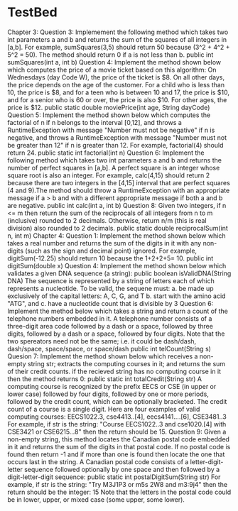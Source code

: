 # TestBed
Chapter 3:
  Question 3:
  Implemement the following method which takes two int parameters a and b and returns the sum of the squares of all integers in [a,b]. For example, sumSquares(3,5) should return 50 because (3^2 + 4^2 + 5^2 = 50). The method should return 0 if a is not less than b.
    public int sumSquares(int a, int b)
  Question 4:
  Implement the method shown below which computes the price of a movie ticket based on this algorithm: On Wednesdays (day Code W), the price of the ticket is $8. On all other days, the price depends on the age of the customer. For a child who is less than 10, the price is $8, and for a teen who is between 10 and 17, the price is $10, and for a senior who is 60 or over, the price is also $10. For other ages, the price is $12.
    public static double moviePrice(int age, String dayCode)
  Question 5:
  Implement the method shown below which computes the factorial of n if n belongs to the interval [0,12], and throws a RuntimeException with message "Number must not be negative" if n is negative, and throws a RuntimeException with message "Number must not be greater than 12" if n is greater than 12. For example, factorial(4) should return 24. 
  public static int factorial(int n)
  Question 6:
  Implement the following method which takes two int parameters a and b and returns the number of perfect squares in [a,b]. A perfect square is an integer whose square root is also an integer. For example, calc(4,15) should return 2 because there are two integers in the [4,15] interval that are perfect squares (4 and 9).The method should throw a RuntimeException with an appropriate message if a > b and with a different appropriate message if both a and b are negative.
    public int calc(int a, int b)
  Question 8:
  Given two integers, if n <= m then return the sum of the reciprocals of all integers from n to m (inclusive) rounded to 2           decimals. Otherwise, return n/m (this is real division) also rounded to 2 decimals. 
    public static double reciprocalSum(int n, int m)
Chapter 4:
  Question 1:
  Implement the method shown below which takes a real number and returns the sum of the digits in it with any non-digits (such as the sign and decimal point) ignored. For example, digitSum(-12.25) should return 10 because the 1+2+2+5= 10.
    public int digitSum(double x)
  Question 4:
  Implement the method shown below which validates a given DNA sequence (a string):
    public boolean isValidDNA(String DNA)
  The sequence is represented by a string of letters each of which represents a nucleotide. To be valid, the sequene must:
    a. be made up exclusively of the capital letters: A, C, G, and T 
    b. start with the amino acid "ATG", and
    c. have a nucleotide count that is divisible by 3
  Question 6:
  Implement the method below which takes a string and return a count of the telephone numbers embedded in it. 
  A telephone number consists of a three-digit area code followed by a dash or a space, followed by three digits, followed by a dash or a space, followed by four digits. 
  Note that the two spereators need not be the same; i.e. it could be dash/dash, dash/space, space/space, or space/dash
    public int telCount(String s)
  Quesion 7:
  Implement the method shown below which receives a non-empty string str; extracts the computing courses in it; and returns the sum of their credit counts. if the recieved string has no computing course in it then the method returns 0:
    public static int totalCredit(String str)
  A computing course is recognized by the prefix EECS or CSE (in upper or lower case) followed by four digits, followed by one or more periods, followed by the credit count, which can be optionally bracketed. The credit count of a course is a single digit. Here are four examples of valid computing courses:
    EECS1022.3, cse4413..[4], eecs4141....[6], CSE3481..3
  For example, if str is the string:
    "Course EECS1022..3 and cse1020.[4] with CSE3421 or CSE6215...8"
   then the return should be 15.
 Question 9:
 Given a non-empty string, this method locates the Canadian postal code embedded in it and returns the sum of the digits in that postal code.
 If no postal code is found then return -1 and if more than one is found then locate the one that occurs last in the string.
 A Canadian postal code consists of a letter-digit-letter sequence followed optionally by one space and then followed by a digit-letter-digit sequence:
  public static int postalDigitSum(String str)
 For example, if str is the string:
  "Try M3J1P3 or m5s 2W8 and m3:9j4"
 then the return should be the integer:
  15
 Note that the letters in the postal code could be in lower, upper, or mixed case (some upper, some lower).
   
